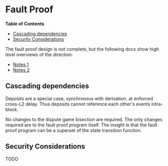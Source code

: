 # Fault Proof

<!-- START doctoc generated TOC please keep comment here to allow auto update -->
<!-- DON'T EDIT THIS SECTION, INSTEAD RE-RUN doctoc TO UPDATE -->
**Table of Contents**

- [Cascading dependencies](#cascading-dependencies)
- [Security Considerations](#security-considerations)

<!-- END doctoc generated TOC please keep comment here to allow auto update -->

The fault proof design is not complete, but the following docs show high level overviews of the direction:

- [Notes 1](https://oplabs.notion.site/External-Interop-Fault-Dispute-Game-Notes-1537bf9fad054bcfb2245dea88d48d16)
- [Notes 2](https://oplabs.notion.site/External-Interop-Fault-Proofs-spec-WORK-IN-PROGRESS-29cfaae285994870b3fa51254d0391f2)

## Cascading dependencies

Deposits are a special case, synchronous with derivation, at enforced cross-L2 delay.
Thus deposits cannot reference each other's events intra-block.

No changes to the dispute game bisection are required. The only changes required are to the fault proof program itself.
The insight is that the fault proof program can be a superset of the state transition function.

## Security Considerations

TODO
